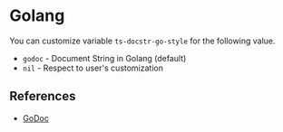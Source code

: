 # Golang

You can customize variable `ts-docstr-go-style` for the following value.

* `godoc` - Document String in Golang (default)
* `nil` - Respect to user's customization

## References

* [GoDoc](https://pkg.go.dev/golang.org/x/tools/cmd/godoc?utm_source=godoc)
